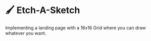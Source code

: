 # :paintbrush: Etch-A-Sketch

Implementing a landing page with a 16x16 Grid where you can draw whatever you want.
